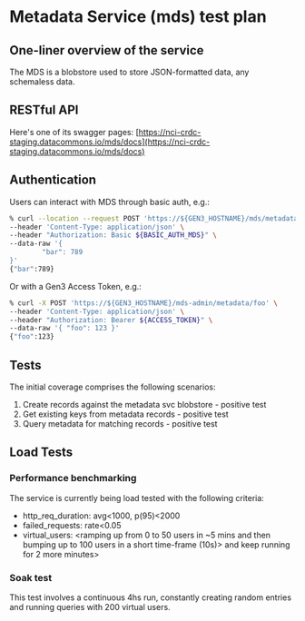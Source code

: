 # Metadata Service (mds) test plan

## One-liner overview of the service
The MDS is a blobstore used to store JSON-formatted data, any schemaless data.
## RESTful API
Here's one of its swagger pages:
[https://nci-crdc-staging.datacommons.io/mds/docs](https://nci-crdc-staging.datacommons.io/mds/docs)
## Authentication
Users can interact with MDS through basic auth, e.g.:
```bash
% curl --location --request POST 'https://${GEN3_HOSTNAME}/mds/metadata/someGUID2' \
--header 'Content-Type: application/json' \
--header "Authorization: Basic ${BASIC_AUTH_MDS}" \
--data-raw '{
        "bar": 789
}'
{"bar":789}
```
Or with a Gen3 Access Token, e.g.:
```bash
% curl -X POST 'https://${GEN3_HOSTNAME}/mds-admin/metadata/foo' \
--header 'Content-Type: application/json' \
--header "Authorization: Bearer ${ACCESS_TOKEN}" \
--data-raw '{ "foo": 123 }'
{"foo":123}
```
## Tests
The initial coverage comprises the following scenarios:
1. Create records against the metadata svc blobstore - positive test
2. Get existing keys from metadata records - positive test
3. Query metadata for matching records - positive test
## Load Tests
### Performance benchmarking
The service is currently being load tested with the following criteria:
*   http_req_duration: avg<1000, p(95)<2000
*   failed_requests: rate<0.05
*   virtual_users: <ramping up from 0 to 50 users in ~5 mins and then bumping up to 100 users in a short time-frame (10s)> and keep running for 2 more minutes>
### Soak test
This test involves a continuous 4hs run, constantly creating random entries and running queries with 200 virtual users.
